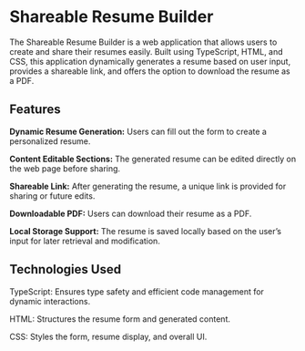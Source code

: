 # Shareable Resume Builder
The Shareable Resume Builder is a web application that allows users to create and share their resumes easily. Built using TypeScript, HTML, and CSS, this application dynamically generates a resume based on user input, provides a shareable link, and offers the option to download the resume as a PDF.

## Features
**Dynamic Resume Generation:** Users can fill out the form to create a personalized resume.

**Content Editable Sections:** The generated resume can be edited directly on the web page before sharing.


**Shareable Link:** After generating the resume, a unique link is provided for sharing or future edits.

**Downloadable PDF:** Users can download their resume as a PDF.

**Local Storage Support:** The resume is saved locally based on the user’s input for later retrieval and modification.

## Technologies Used

TypeScript: Ensures type safety and efficient code management for dynamic interactions.

HTML: Structures the resume form and generated content.

CSS: Styles the form, resume display, and overall UI.

